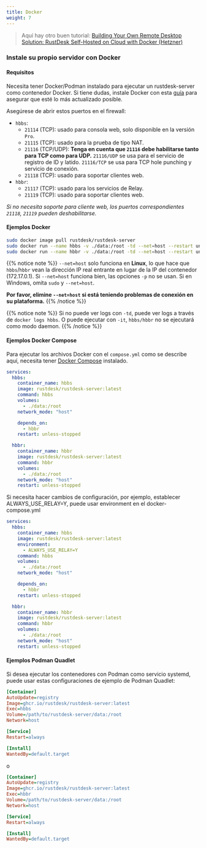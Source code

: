 ```yaml
---
title: Docker
weight: 7
---
```


> Aquí hay otro buen tutorial: [Building Your Own Remote Desktop Solution: RustDesk Self-Hosted on Cloud with Docker (Hetzner)](https://www.linkedin.com/pulse/building-your-own-remote-desktop-solution-rustdesk-cloud-montinaro-bv94f)

### Instale su propio servidor con Docker

#### Requisitos
Necesita tener Docker/Podman instalado para ejecutar un rustdesk-server como contenedor Docker. Si tiene dudas, instale Docker con esta [guía](https://docs.docker.com/engine/install) para asegurar que esté lo más actualizado posible.

Asegúrese de abrir estos puertos en el firewall:
- `hbbs`:
  - `21114` (TCP): usado para consola web, solo disponible en la versión `Pro`.
  - `21115` (TCP): usado para la prueba de tipo NAT.
  - `21116` (TCP/UDP): **Tenga en cuenta que `21116` debe habilitarse tanto para TCP como para UDP.** `21116/UDP` se usa para el servicio de registro de ID y latido. `21116/TCP` se usa para TCP hole punching y servicio de conexión.
  - `21118` (TCP): usado para soportar clientes web.
- `hbbr`:
  - `21117` (TCP): usado para los servicios de Relay.
  - `21119` (TCP): usado para soportar clientes web.

*Si no necesita soporte para cliente web, los puertos correspondientes `21118`, `21119` pueden deshabilitarse.*

#### Ejemplos Docker

```sh
sudo docker image pull rustdesk/rustdesk-server
sudo docker run --name hbbs -v ./data:/root -td --net=host --restart unless-stopped rustdesk/rustdesk-server hbbs
sudo docker run --name hbbr -v ./data:/root -td --net=host --restart unless-stopped rustdesk/rustdesk-server hbbr
```
<a name="net-host"></a>

{{% notice note %}}
`--net=host` solo funciona en **Linux**, lo que hace que `hbbs`/`hbbr` vean la dirección IP real entrante en lugar de la IP del contenedor (172.17.0.1).
Si `--net=host` funciona bien, las opciones `-p` no se usan. Si en Windows, omita `sudo` y `--net=host`.

**Por favor, elimine `--net=host` si está teniendo problemas de conexión en su plataforma.**
{{% /notice %}}

{{% notice note %}}
Si no puede ver logs con `-td`, puede ver logs a través de `docker logs hbbs`. O puede ejecutar con `-it`, `hbbs/hbbr` no se ejecutará como modo daemon.
{{% /notice %}}

#### Ejemplos Docker Compose
Para ejecutar los archivos Docker con el `compose.yml` como se describe aquí, necesita tener [Docker Compose](https://docs.docker.com/compose/) instalado.

```yaml
services:
  hbbs:
    container_name: hbbs
    image: rustdesk/rustdesk-server:latest
    command: hbbs
    volumes:
      - ./data:/root
    network_mode: "host"

    depends_on:
      - hbbr
    restart: unless-stopped

  hbbr:
    container_name: hbbr
    image: rustdesk/rustdesk-server:latest
    command: hbbr
    volumes:
      - ./data:/root
    network_mode: "host"
    restart: unless-stopped
```

Si necesita hacer cambios de configuración, por ejemplo, establecer ALWAYS_USE_RELAY=Y, puede usar environment en el docker-compose.yml

```yaml
services:
  hbbs:
    container_name: hbbs
    image: rustdesk/rustdesk-server:latest
    environment:
      - ALWAYS_USE_RELAY=Y
    command: hbbs
    volumes:
      - ./data:/root
    network_mode: "host"

    depends_on:
      - hbbr
    restart: unless-stopped

  hbbr:
    container_name: hbbr
    image: rustdesk/rustdesk-server:latest
    command: hbbr
    volumes:
      - ./data:/root
    network_mode: "host"
    restart: unless-stopped
```

#### Ejemplos Podman Quadlet

Si desea ejecutar los contenedores con Podman como servicio systemd, puede usar estas configuraciones de ejemplo de Podman Quadlet:

```ini
[Container]
AutoUpdate=registry
Image=ghcr.io/rustdesk/rustdesk-server:latest
Exec=hbbs
Volume=/path/to/rustdesk-server/data:/root
Network=host

[Service]
Restart=always

[Install]
WantedBy=default.target
```

o

```ini
[Container]
AutoUpdate=registry
Image=ghcr.io/rustdesk/rustdesk-server:latest
Exec=hbbr
Volume=/path/to/rustdesk-server/data:/root
Network=host

[Service]
Restart=always

[Install]
WantedBy=default.target
```